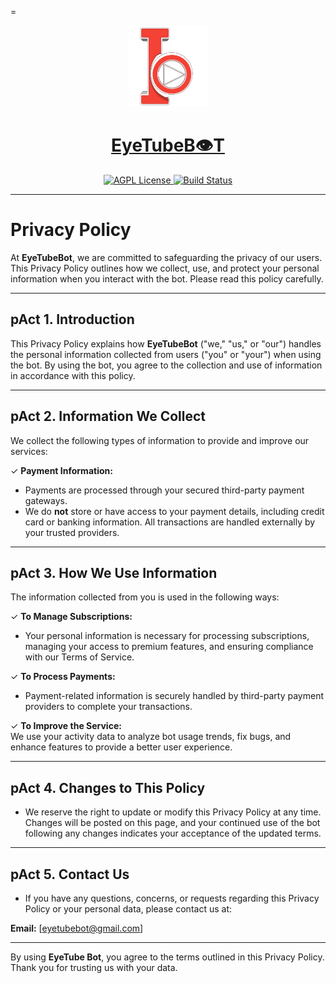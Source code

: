 =<p align="center">
  <a href="https://t.me/EyeTubeAiBot">
    <img src="https://github.com/Mickekofi/EyeTubeBot/blob/master/logo.png" alt="Logo" width="130">
  </a>
  <a href = "https://t.me/EyeTubeAiBot">
  <h1 align="center"><strong>EyeTubeB👁T</strong></h1>
  </a>
  <p align="center">
    <a href="http://www.gnu.org/licenses/agpl-3.0">
      <img src="https://img.shields.io/badge/license-AGPL-blue.svg" alt="AGPL License">
    </a>
    <a href="https://wa.me/233505994829?text=*EyeTubeB👁t_From_Github_User_💬Message_:*%20">
      <img src="https://img.shields.io/badge/Contact-Engineers-red.svg" alt="Build Status">
    </a>
  </p>
</p>

---

# Privacy Policy

At **EyeTubeBot**, we are committed to safeguarding the privacy of our users. This Privacy Policy outlines how we collect, use, and protect your personal information when you interact with the bot. Please read this policy carefully.

---

## pAct 1. **Introduction**

This Privacy Policy explains how **EyeTubeBot** ("we," "us," or "our") handles the personal information collected from users ("you" or "your") when using the bot. By using the bot, you agree to the collection and use of information in accordance with this policy.

---

## pAct 2. **Information We Collect**

We collect the following types of information to provide and improve our services:

✓ **Payment Information:**

- Payments are processed through your secured third-party payment gateways.  
- We do **not** store or have access to your payment details, including credit card or banking information. All transactions are handled externally by your trusted providers.

---

## pAct 3. **How We Use Information**  

The information collected from you is used in the following ways:

✓ **To Manage Subscriptions:**

- Your personal information is necessary for processing subscriptions, managing your access to premium features, and ensuring compliance with our Terms of Service.
  
✓ **To Process Payments:**

- Payment-related information is securely handled by third-party payment providers to complete your transactions.

✓ **To Improve the Service:**  
We use your activity data to analyze bot usage trends, fix bugs, and enhance features to provide a better user experience.

---

## pAct 4. **Changes to This Policy**

- We reserve the right to update or modify this Privacy Policy at any time. Changes will be posted on this page, and your continued use of the bot following any changes indicates your acceptance of the updated terms.

---

## pAct 5. **Contact Us**

- If you have any questions, concerns, or requests regarding this Privacy Policy or your personal data, please contact us at:  

**Email:** [eyetubebot@gmail.com]

---

By using **EyeTube Bot**, you agree to the terms outlined in this Privacy Policy. Thank you for trusting us with your data.

